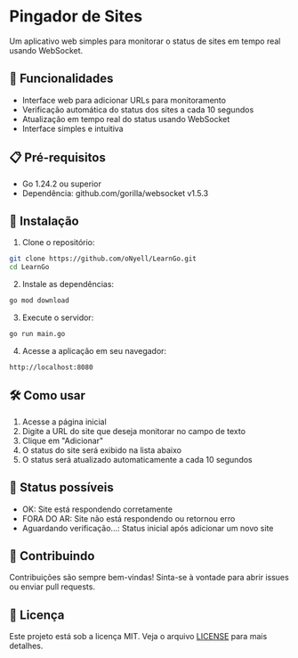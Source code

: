 # Pingador de Sites

Um aplicativo web simples para monitorar o status de sites em tempo real usando WebSocket.

## 🚀 Funcionalidades

- Interface web para adicionar URLs para monitoramento
- Verificação automática do status dos sites a cada 10 segundos
- Atualização em tempo real do status usando WebSocket
- Interface simples e intuitiva

## 📋 Pré-requisitos

- Go 1.24.2 ou superior
- Dependência: github.com/gorilla/websocket v1.5.3

## 🔧 Instalação

1. Clone o repositório:
```bash
git clone https://github.com/oNyell/LearnGo.git
cd LearnGo
```

2. Instale as dependências:
```bash
go mod download
```

3. Execute o servidor:
```bash
go run main.go
```

4. Acesse a aplicação em seu navegador:
```
http://localhost:8080
```

## 🛠️ Como usar

1. Acesse a página inicial
2. Digite a URL do site que deseja monitorar no campo de texto
3. Clique em "Adicionar"
4. O status do site será exibido na lista abaixo
5. O status será atualizado automaticamente a cada 10 segundos

## 📝 Status possíveis

- OK: Site está respondendo corretamente
- FORA DO AR: Site não está respondendo ou retornou erro
- Aguardando verificação...: Status inicial após adicionar um novo site

## 🤝 Contribuindo

Contribuições são sempre bem-vindas! Sinta-se à vontade para abrir issues ou enviar pull requests.

## 📄 Licença

Este projeto está sob a licença MIT. Veja o arquivo [LICENSE](LICENSE) para mais detalhes. 